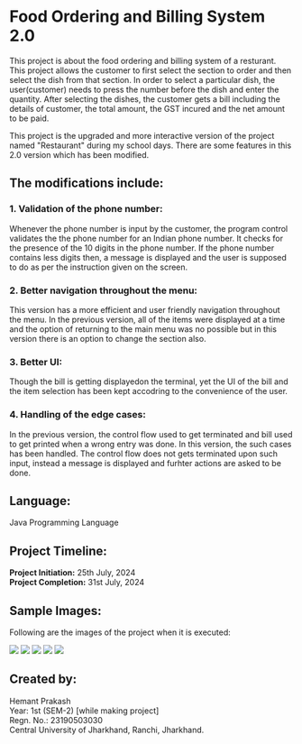 # Food Ordering and Billing System 2.0
This project is about the food ordering and billing system of a resturant. This project allows the customer to first select the section to order and then select the dish from that section. In order to select a particular dish, the user(customer) needs to press the number before the dish and enter the quantity. After selecting the dishes, the customer gets a bill including the details of customer, the total amount, the GST incured and the net amount to be paid.

This project is the upgraded and more interactive version of the project named "Restaurant" during my school days. There are some features in this 2.0 version which has been modified.

  ## The modifications include:
  ### 1. Validation of the phone number:
  Whenever the phone number is input by the customer, the program control validates the the phone number for an Indian phone number. It checks for the presence of the 10 digits in
     the phone number. If the phone number contains less digits then, a message is displayed and the user is supposed to do as per the instruction given on the screen.
   ### 2. Better navigation throughout the menu: 
  This version has a more efficient and user friendly navigation throughout the menu. In the previous version, all of the items were displayed at a time and the option of returning to the main menu was no possible  but in this version there is an option to change the section also.
   ### 3. Better UI: 
   Though the bill is getting displayedon the terminal, yet the UI of the bill and the item selection has been kept accodring to the convenience of the user.
  ### 4. Handling of the edge cases: 
  In the previous version, the control flow used to get terminated and bill used to get printed when a wrong entry was done. In this version, the such cases has been handled. The control flow does not gets terminated upon such input, instead a message is displayed and furhter actions are asked to be done.

## Language: 
  Java Programming Language

## Project Timeline:
   <b>Project Initiation:</b> 25th July, 2024
   <br> <b>Project Completion:</b> 31st July, 2024

## Sample Images:
   Following are the images of the project when it is executed: 
   
   <img src="https://github.com/hemantprakash2005/Food_Ordering_and_Billing_System_2.0/blob/main/Sample_Images/Screenshot%20(11).png">
   <img src="https://github.com/hemantprakash2005/Food_Ordering_and_Billing_System_2.0/blob/main/Sample_Images/Screenshot%20(12).png">
   <img src="https://github.com/hemantprakash2005/Food_Ordering_and_Billing_System_2.0/blob/main/Sample_Images/Screenshot%20(13).png">
   <img src="https://github.com/hemantprakash2005/Food_Ordering_and_Billing_System_2.0/blob/main/Sample_Images/Screenshot%20(14).png">
   <img src="https://github.com/hemantprakash2005/Food_Ordering_and_Billing_System_2.0/blob/main/Sample_Images/ss%2015%20modified.jpg">

## Created by:
  Hemant Prakash
  <br>Year: 1st (SEM-2)   [while making project]
  <br>Regn. No.: 23190503030
  <br>Central University of Jharkhand, Ranchi, Jharkhand.

